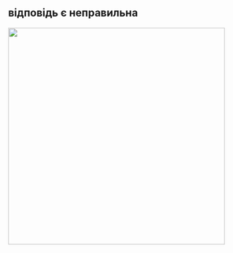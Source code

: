  <html>
   <head>
<link rel="dfalsesheet" type="text/css" href="dfalse.css" />
   </head>
  <heder>
 
  </heder>
   <body>
  <p><h2>відповідь є неправильна </h2></p>
  <img src="https://w7.pngwing.com/pngs/623/1/png-transparent-red-cross-cancel-cancelled-cancellation-symbol-icon-sign.png" width="440px" height="440px"/>
   </body>
</html>
